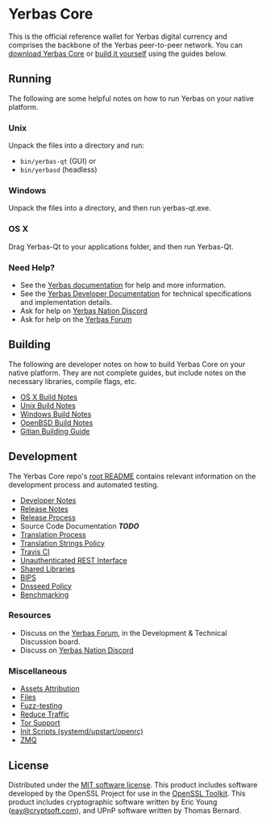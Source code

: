 Yerbas Core
==========

This is the official reference wallet for Yerbas digital currency and comprises the backbone of the Yerbas peer-to-peer network. You can [download Yerbas Core](https://www.yerbas.org/downloads/) or [build it yourself](#building) using the guides below.

Running
---------------------
The following are some helpful notes on how to run Yerbas on your native platform.

### Unix

Unpack the files into a directory and run:

- `bin/yerbas-qt` (GUI) or
- `bin/yerbasd` (headless)

### Windows

Unpack the files into a directory, and then run yerbas-qt.exe.

### OS X

Drag Yerbas-Qt to your applications folder, and then run Yerbas-Qt.

### Need Help?

* See the [Yerbas documentation](https://docs.yerbas.org)
for help and more information.
* See the [Yerbas Developer Documentation](https://yerbas-docs.github.io/) 
for technical specifications and implementation details.
* Ask for help on [Yerbas Nation Discord](http://yerbaschat.org)
* Ask for help on the [Yerbas Forum](https://yerbas.org/forum)

Building
---------------------
The following are developer notes on how to build Yerbas Core on your native platform. They are not complete guides, but include notes on the necessary libraries, compile flags, etc.

- [OS X Build Notes](build-osx.md)
- [Unix Build Notes](build-unix.md)
- [Windows Build Notes](build-windows.md)
- [OpenBSD Build Notes](build-openbsd.md)
- [Gitian Building Guide](gitian-building.md)

Development
---------------------
The Yerbas Core repo's [root README](/README.md) contains relevant information on the development process and automated testing.

- [Developer Notes](developer-notes.md)
- [Release Notes](release-notes.md)
- [Release Process](release-process.md)
- Source Code Documentation ***TODO***
- [Translation Process](translation_process.md)
- [Translation Strings Policy](translation_strings_policy.md)
- [Travis CI](travis-ci.md)
- [Unauthenticated REST Interface](REST-interface.md)
- [Shared Libraries](shared-libraries.md)
- [BIPS](bips.md)
- [Dnsseed Policy](dnsseed-policy.md)
- [Benchmarking](benchmarking.md)

### Resources
* Discuss on the [Yerbas Forum](https://yerbas.org/forum), in the Development & Technical Discussion board.
* Discuss on [Yerbas Nation Discord](http://yerbaschat.org)

### Miscellaneous
- [Assets Attribution](assets-attribution.md)
- [Files](files.md)
- [Fuzz-testing](fuzzing.md)
- [Reduce Traffic](reduce-traffic.md)
- [Tor Support](tor.md)
- [Init Scripts (systemd/upstart/openrc)](init.md)
- [ZMQ](zmq.md)

License
---------------------
Distributed under the [MIT software license](/COPYING).
This product includes software developed by the OpenSSL Project for use in the [OpenSSL Toolkit](https://www.openssl.org/). This product includes
cryptographic software written by Eric Young ([eay@cryptsoft.com](mailto:eay@cryptsoft.com)), and UPnP software written by Thomas Bernard.
